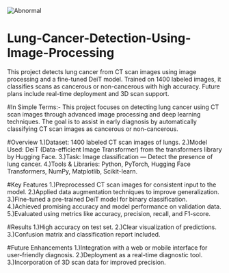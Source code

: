 ![Abnormal](https://github.com/user-attachments/assets/638733ae-5964-41db-a5c0-c6d5eb1ff8ff)
# Lung-Cancer-Detection-Using-Image-Processing
This project detects lung cancer from CT scan images using image processing and a fine-tuned DeiT model. Trained on 1400 labeled images, it classifies scans as cancerous or non-cancerous with high accuracy. Future plans include real-time deployment and 3D scan support.

#In Simple Terms:-
This project focuses on detecting lung cancer using CT scan images through advanced image processing and deep learning techniques. The goal is to assist in early diagnosis by automatically classifying CT scan images as cancerous or non-cancerous.

#Overview
1.)Dataset: 1400 labeled CT scan images of lungs.
2.)Model Used: DeiT (Data-efficient Image Transformer) from the transformers library by Hugging Face.
3.)Task: Image classification — Detect the presence of lung cancer.
4.)Tools & Libraries: Python, PyTorch, Hugging Face Transformers, NumPy, Matplotlib, Scikit-learn.

#Key Features
1.)Preprocessed CT scan images for consistent input to the model.
2.)Applied data augmentation techniques to improve generalization.
3.)Fine-tuned a pre-trained DeiT model for binary classification.
4.)Achieved promising accuracy and model performance on validation data.
5.)Evaluated using metrics like accuracy, precision, recall, and F1-score.

#Results
1.)High accuracy on test set.
2.)Clear visualization of predictions.
3.)Confusion matrix and classification report included.

#Future Enhancements
1.)Integration with a web or mobile interface for user-friendly diagnosis.
2.)Deployment as a real-time diagnostic tool.
3.)Incorporation of 3D scan data for improved precision.
